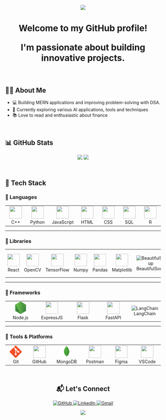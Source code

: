 <p align="center">
<img src="https://capsule-render.vercel.app/api?type=venom&color=800080&height=200&section=header&text=Hi!%20I%20am%20Avishi%20👋&fontSize=50&fontColor=ffffff&animation=fadeIn" />
</p>

<h1 align="center">
<p>Welcome to my GitHub profile!</p> 
<p>I'm passionate about building innovative projects.</p>
</h1>
<br>

## 👩‍💻 About Me
- 💻 Building MERN applications and improving problem-solving with DSA. 
- 🤖 Currently exploring various AI applications, tools and techniques
- 📚 Love to read and enthusiastic about finance
<br>

## 📊 GitHub Stats
<p align = "center">
  <img src="https://github-readme-stats.vercel.app/api?username=Avishi2511&show_icons=true&theme=midnight-purple" width="410"/>
  <img src="https://github-readme-stats.vercel.app/api/top-langs/?username=Avishi2511&hide_progress=true&theme=midnight-purple" width="365"/>
</p>

<br>

## 🚀 Tech Stack

### 🔹 Languages  
<table>
  <tr>
    <td align="center" width="96">
      <img src="https://techstack-generator.vercel.app/cpp-icon.svg" width="40" height="40"/>
      <br>C++
    </td>
    <td align="center" width="96">
      <img src="https://techstack-generator.vercel.app/python-icon.svg" width="40" height="40"/>
      <br>Python
    </td>
    <td align="center" width="96">
      <img src="https://techstack-generator.vercel.app/js-icon.svg" width="40" height="40"/>
      <br>JavaScript
    </td>
    <td align="center" width="96">
      <img src="https://cdn.jsdelivr.net/gh/devicons/devicon/icons/html5/html5-original.svg" width="40" height="40"/>
      <br>HTML
    </td>
    <td align="center" width="96">
      <img src="https://cdn.jsdelivr.net/gh/devicons/devicon/icons/css3/css3-original.svg" width="40" height="40"/>
      <br>CSS
    </td>
    <td align="center" width="96">
      <img src="https://cdn.jsdelivr.net/gh/devicons/devicon/icons/mysql/mysql-original.svg" width="40" height="40"/>
      <br>SQL
    </td>
    <td align="center" width="96">
      <img src="https://cdn.jsdelivr.net/gh/devicons/devicon/icons/r/r-original.svg" width="40" height="40"/>
      <br>R
    </td>
  </tr>
</table>

---

### 🔹 Libraries  
<table>
  <tr>
    <td align="center" width="96">
      <img src="https://techstack-generator.vercel.app/react-icon.svg" width="40" height="40"/>
      <br>React
    </td>
    <td align="center" width="96">
      <img src="https://cdn.jsdelivr.net/gh/devicons/devicon/icons/opencv/opencv-original.svg" width="40" height="40"/>
      <br>OpenCV
    </td>
   <td align="center" width="96">
      <img src="https://cdn.jsdelivr.net/gh/devicons/devicon/icons/tensorflow/tensorflow-original.svg" width="40" height="40"/>
      <br>TensorFlow
    </td>
    <td align="center" width="96">
      <img src="https://cdn.jsdelivr.net/gh/devicons/devicon/icons/numpy/numpy-original.svg" width="40" height="40"/>
      <br>Numpy
    </td>
    <td align="center" width="96">
      <img src="https://cdn.jsdelivr.net/gh/devicons/devicon/icons/pandas/pandas-original.svg" width="40" height="40"/>
      <br>Pandas
    </td>
    <td align="center" width="96">
      <img src="https://cdn.jsdelivr.net/gh/devicons/devicon/icons/matplotlib/matplotlib-original.svg" width="40" height="40"/>
      <br>Matplotlib
    </td>
    <td align="center" width="96">
      <img src="https://cdn.jsdelivr.net/gh/devicons/devicon/icons/python/python-original.svg" width="40" height="40" alt="BeautifulSoup"/>
      <br>BeautifulSoup
    </td>
    <td align="center" width="96">
      <img src="https://cdn-icons-png.flaticon.com/512/1828/1828884.png" width="40" height="40" alt="SHAP"/>
      <br>SHAP
    </td>
    <td align="center" width="96">
      <img src="https://upload.wikimedia.org/wikipedia/commons/0/05/Scikit_learn_logo_small.svg" width="40" height="40" alt="Scikit-learn"/>
      <br>Skikit-Learn
    </td>
  </tr>
</table>

---

### 🔹 Frameworks  
<table>
  <tr>
   <td align="center" width="96">
      <img src="https://raw.githubusercontent.com/devicons/devicon/master/icons/nodejs/nodejs-original.svg" width="40" height="40"/>
      <br>Node.js
    </td>
    <td align="center" width="96">
      <img src="https://cdn.jsdelivr.net/gh/devicons/devicon/icons/express/express-original.svg" width="40" height="40"/>
      <br>ExpressJS
    </td>
    <td align="center" width="96">
      <img src="https://cdn.jsdelivr.net/gh/devicons/devicon/icons/flask/flask-original.svg" width="40" height="40"/>
      <br>Flask
    </td>
    <td align="center" width="96">
      <img src="https://cdn.jsdelivr.net/gh/devicons/devicon/icons/fastapi/fastapi-original.svg" width="40" height="40"/>
      <br>FastAPI
    </td>
  <td align="center" width="96">
      <img src="https://raw.githubusercontent.com/hwchase17/langchain/master/docs/static/img/favicon.ico" width="40" height="40" alt="LangChain"/>
      <br>LangChain
    </td>
  </tr>
</table>

---

### 🔹 Tools & Platforms  
<table>
  <tr>
    <td align="center" width="96">
      <img src="https://raw.githubusercontent.com/devicons/devicon/master/icons/git/git-original.svg" width="40" height="40"/>
      <br>Git
    </td>
    <td align="center" width="96">
      <img src="https://cdn.jsdelivr.net/gh/devicons/devicon/icons/github/github-original.svg" width="40" height="40"/>
      <br>GitHub
    </td>
   <td align="center" width="96">
      <img src="https://raw.githubusercontent.com/devicons/devicon/master/icons/mongodb/mongodb-original.svg" width="40" height="40"/>
      <br>MongoDB
    </td>
    <td align="center" width="96">
      <img src="https://cdn.jsdelivr.net/gh/devicons/devicon/icons/postman/postman-original.svg" width="40" height="40"/>
      <br>Postman
    </td>
    <td align="center" width="96">
      <img src="https://cdn.jsdelivr.net/gh/devicons/devicon/icons/figma/figma-original.svg" width="40" height="40"/>
      <br>Figma
    </td>
    <td align="center" width="96">
      <img src="https://cdn.jsdelivr.net/gh/devicons/devicon/icons/vscode/vscode-original.svg" width="40" height="40"/>
      <br>VSCode
    </td>
  </tr>
</table>

<br>
<h2 align = "center">
  📬 Let's Connect
  </h2>

<p align="center">
  <a href="https://github.com/Avishi2511">
    <img src="https://skillicons.dev/icons?i=github" width="50" height="50" alt="GitHub"/>
  </a>
  <a href="https://www.linkedin.com/in/avishi-mittal">
    <img src="https://skillicons.dev/icons?i=linkedin" width="50" height="50" alt="LinkedIn"/>
  </a>
  <a href="mailto:avishimittal2004@gmail.com">
    <img src="https://skillicons.dev/icons?i=gmail" width="50" height="50" alt="Gmail"/>
  </a>
</p>
  

<p align="center">
<img src="https://capsule-render.vercel.app/api?type=waving&color=800080&height=120&section=footer"/>
</p>
